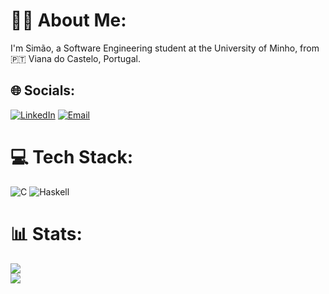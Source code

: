 # 🏄‍♂️ About Me:
I'm Simão, a Software Engineering student at the University of Minho, from 🇵🇹 Viana do Castelo, Portugal.

## 🌐 Socials:
[![LinkedIn](https://img.shields.io/badge/LinkedIn-%230077B5.svg?logo=linkedin&logoColor=white&style=for-the-badge)](https://www.linkedin.com/in/simaoprsantos/) 
[![Email](https://img.shields.io/badge/Email-D14836?logo=gmail&logoColor=white&style=for-the-badge)](mailto:simaoprsantos9@gmail.com)

# 💻 Tech Stack:
![C](https://img.shields.io/badge/C-%2300599C.svg?style=for-the-badge&logo=c&logoColor=white) 
![Haskell](https://img.shields.io/badge/Haskell-5e5086?style=for-the-badge&logo=haskell&logoColor=white)

# 📊 Stats:
![](https://github-readme-stats.vercel.app/api?username=simaosantoss&theme=dark&hide_border=false&include_all_commits=false&count_private=false)<br/>
![](https://github-readme-stats.vercel.app/api/top-langs/?username=simaosantoss&theme=dark&hide_border=false&include_all_commits=false&count_private=false&layout=compact)
